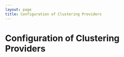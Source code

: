 ```yaml
---
layout: page
title: Configuration of Clustering Providers
---
```


# Configuration of Clustering Providers
